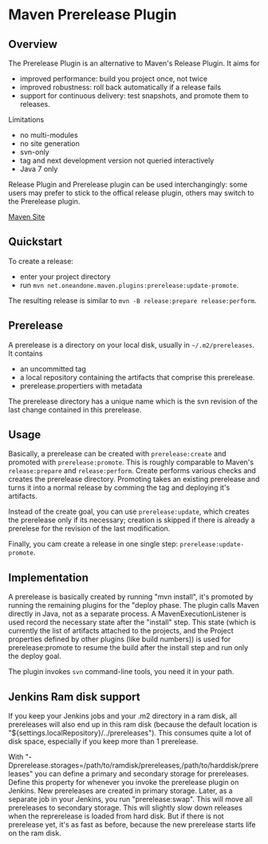 # Maven Prerelease Plugin

## Overview

The Prerelease Plugin is an alternative to Maven's Release Plugin. It aims for
* improved performance: build you project once, not twice
* improved robustness: roll back automatically if a release fails
* support for continuous delivery: test snapshots, and promote them to releases.

Limitations
* no multi-modules
* no site generation
* svn-only
* tag and next development version not queried interactively
* Java 7 only

Release Plugin and Prerelease plugin can be used interchangingly: some users may prefer to stick to the offical release plugin, others may switch to the Prerelease plugin.

[Maven Site](http://mlhartme.github.io/maven-prerelease-plugin/plugin-info.html)

## Quickstart

To create a release:

   * enter your project directory
   * run `mvn net.oneandone.maven.plugins:prerelease:update-promote`.

The resulting release is similar to `mvn -B release:prepare release:perform`.

## Prerelease

A prerelease is a directory on your local disk, usually in `~/.m2/prereleases`. It contains

   * an uncommitted tag
   * a local repository containing the artifacts that comprise this prerelease.
   * prerelease.propertiers with metadata

The prerelease directory has a unique name which is the svn revision of the last change contained in this prerelease.

## Usage

Basically, a prerelease can be created with `prerelease:create` and promoted with `prerelease:promote`. This is roughly comparable to Maven's `release:prepare` and `release:perform`. Create performs various checks and creates the prerelease directory. Promoting takes an existing prerelease and turns it into a normal release by comming the tag and deploying it's artifacts. 

Instead of the create goal, you can use `prerelease:update`, which creates the prerelease only if its necessary; creation is skipped if there is already a prerelese for the revision of the last modification.

Finally, you cam create a release in one single step: `prerelease:update-promote`.

## Implementation

A prerelease is basically created by running "mvn install", it's promoted by running the remaining plugins for the "deploy phase. The plugin calls Maven directly in Java, not as a separate process. A MavenExecutionListener is used record the necessary state after the "install" step. This state (which is currently the list of artifacts attached to the projects, and the Project properties defined by other plugins (like build numbers)) is used for prerelease:promote to resume the build after the install step and run only the deploy goal.

The plugin invokes `svn` command-line tools, you need it in your path.

## Jenkins Ram disk support

If you keep your Jenkins jobs and your .m2 directory in a ram disk, all prereleases will also end up in this ram disk (because the default location is "${settings.localRepository}/../prereleases"). This consumes quite a lot of disk space, especially if you keep more than 1 prerelease.

With "-Dprerelease.storages=/path/to/ramdisk/prereleases,/path/to/harddisk/prereleases" you can define a primary and secondary storage for prereleases. Define this property for whenever you invoke the prerelease plugin on Jenkins. New prereleases are created in primary storage. Later, as a separate job in your Jenkins, you run "prerelease:swap". This will move all prereleases to secondary storage. This will slightly slow down releases when the reprerelease is loaded from hard disk. But if there is not prerelease yet, it's as fast as before, because the new prerelease starts life on the ram disk.

